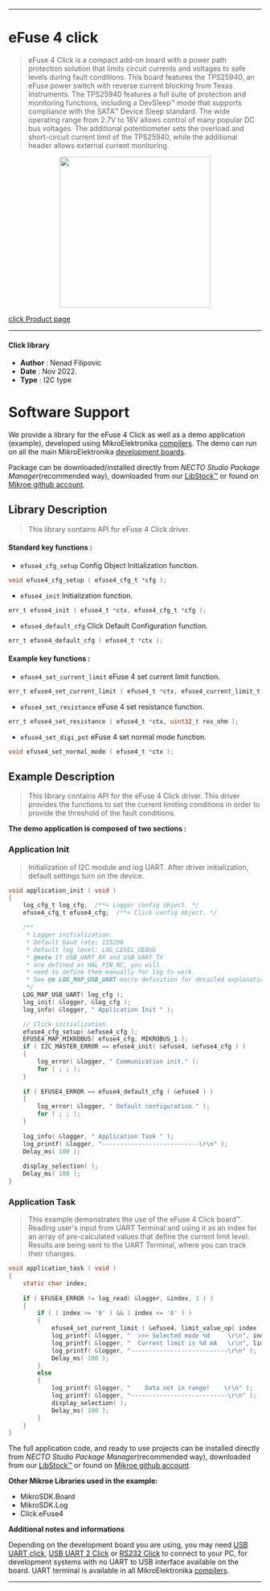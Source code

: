 
---
# eFuse 4 click

> eFuse 4 Click is a compact add-on board with a power path protection solution 
> that limits circuit currents and voltages to safe levels during fault conditions. 
> This board features the TPS25940, an eFuse power switch 
> with reverse current blocking from Texas Instruments. 
> The TPS25940 features a full suite of protection and monitoring functions, 
> including a DevSleep™ mode that supports compliance with the SATA™ Device Sleep standard. 
> The wide operating range from 2.7V to 18V allows control of many popular DC bus voltages. 
> The additional potentiometer sets the overload and short-circuit current limit of the TPS25940, 
> while the additional header allows external current monitoring.

<p align="center">
  <img src="https://download.mikroe.com/images/click_for_ide/efuse4_click.png" height=300px>
</p>

[click Product page](https://www.mikroe.com/efuse-4-click)

---


#### Click library

- **Author**        : Nenad Filipovic
- **Date**          : Nov 2022.
- **Type**          : I2C type


# Software Support

We provide a library for the eFuse 4 Click
as well as a demo application (example), developed using MikroElektronika
[compilers](https://www.mikroe.com/necto-studio).
The demo can run on all the main MikroElektronika [development boards](https://www.mikroe.com/development-boards).

Package can be downloaded/installed directly from *NECTO Studio Package Manager*(recommended way), downloaded from our [LibStock&trade;](https://libstock.mikroe.com) or found on [Mikroe github account](https://github.com/MikroElektronika/mikrosdk_click_v2/tree/master/clicks).

## Library Description

> This library contains API for eFuse 4 Click driver.

#### Standard key functions :

- `efuse4_cfg_setup` Config Object Initialization function.
```c
void efuse4_cfg_setup ( efuse4_cfg_t *cfg );
```

- `efuse4_init` Initialization function.
```c
err_t efuse4_init ( efuse4_t *ctx, efuse4_cfg_t *cfg );
```

- `efuse4_default_cfg` Click Default Configuration function.
```c
err_t efuse4_default_cfg ( efuse4_t *ctx );
```

#### Example key functions :

- `efuse4_set_current_limit` eFuse 4 set current limit function.
```c
err_t efuse4_set_current_limit ( efuse4_t *ctx, efuse4_current_limit_t current_limit )
```

- `efuse4_set_resistance` eFuse 4 set resistance function.
```c
err_t efuse4_set_resistance ( efuse4_t *ctx, uint32_t res_ohm );
```

- `efuse4_set_digi_pot` eFuse 4 set normal mode function.
```c
void efuse4_set_normal_mode ( efuse4_t *ctx );
```

## Example Description

> This library contains API for the eFuse 4 Click driver.
> This driver provides the functions to set the current limiting conditions 
> in order to provide the threshold of the fault conditions.

**The demo application is composed of two sections :**

### Application Init

> Initialization of I2C module and log UART.
> After driver initialization, default settings turn on the device.

```c
void application_init ( void ) 
{
    log_cfg_t log_cfg;  /**< Logger config object. */
    efuse4_cfg_t efuse4_cfg;  /**< Click config object. */

    /** 
     * Logger initialization.
     * Default baud rate: 115200
     * Default log level: LOG_LEVEL_DEBUG
     * @note If USB_UART_RX and USB_UART_TX 
     * are defined as HAL_PIN_NC, you will 
     * need to define them manually for log to work. 
     * See @b LOG_MAP_USB_UART macro definition for detailed explanation.
     */
    LOG_MAP_USB_UART( log_cfg );
    log_init( &logger, &log_cfg );
    log_info( &logger, " Application Init " );

    // Click initialization.
    efuse4_cfg_setup( &efuse4_cfg );
    EFUSE4_MAP_MIKROBUS( efuse4_cfg, MIKROBUS_1 );
    if ( I2C_MASTER_ERROR == efuse4_init( &efuse4, &efuse4_cfg ) ) 
    {
        log_error( &logger, " Communication init." );
        for ( ; ; );
    }
    
    if ( EFUSE4_ERROR == efuse4_default_cfg ( &efuse4 ) )
    {
        log_error( &logger, " Default configuration." );
        for ( ; ; );
    }
    
    log_info( &logger, " Application Task " );
    log_printf( &logger, "---------------------------\r\n" );
    Delay_ms( 100 );
    
    display_selection( );
    Delay_ms( 100 );
}

```

### Application Task

> This example demonstrates the use of the eFuse 4 Click board™.
> Reading user's input from UART Terminal and using it as an index 
> for an array of pre-calculated values that define the current limit level.
> Results are being sent to the UART Terminal, where you can track their changes.

```c
void application_task ( void ) 
{  
    static char index;
    
    if ( EFUSE4_ERROR != log_read( &logger, &index, 1 ) ) 
    {
        if ( ( index >= '0' ) && ( index <= '6' ) ) 
        {
            efuse4_set_current_limit ( &efuse4, limit_value_op[ index - 48 ] );
            log_printf( &logger, "  >>> Selected mode %d     \r\n", index - 48 );
            log_printf( &logger, "  Current limit is %d mA   \r\n", limit_value_op[ index - 48 ] );
            log_printf( &logger, "---------------------------\r\n" );
            Delay_ms( 100 );
        }
        else 
        { 
            log_printf( &logger, "    Data not in range!    \r\n" );
            log_printf( &logger, "---------------------------\r\n" );
            display_selection( );
            Delay_ms( 100 );
        }
    }
}
```

The full application code, and ready to use projects can be installed directly from *NECTO Studio Package Manager*(recommended way), downloaded from our [LibStock&trade;](https://libstock.mikroe.com) or found on [Mikroe github account](https://github.com/MikroElektronika/mikrosdk_click_v2/tree/master/clicks).

**Other Mikroe Libraries used in the example:**

- MikroSDK.Board
- MikroSDK.Log
- Click.eFuse4

**Additional notes and informations**

Depending on the development board you are using, you may need
[USB UART click](https://www.mikroe.com/usb-uart-click),
[USB UART 2 Click](https://www.mikroe.com/usb-uart-2-click) or
[RS232 Click](https://www.mikroe.com/rs232-click) to connect to your PC, for
development systems with no UART to USB interface available on the board. UART
terminal is available in all MikroElektronika
[compilers](https://shop.mikroe.com/compilers).

---
